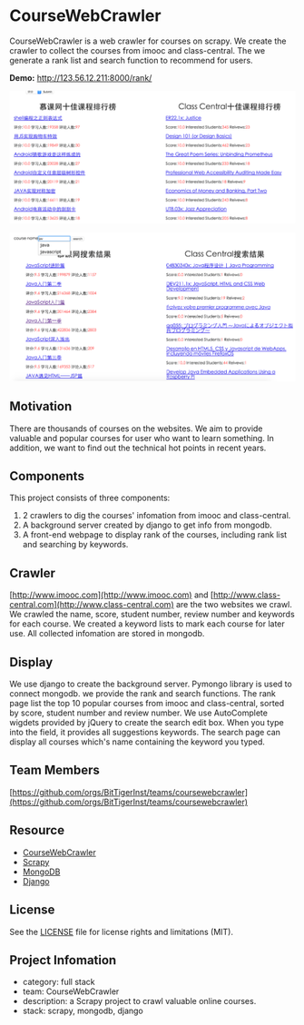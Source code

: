 # CourseWebCrawler
CourseWebCrawler is a web crawler for courses on scrapy. We create the crawler to collect the courses from imooc and class-central. The we generate a rank list and search function to recommend for users.

**Demo:** http://123.56.12.211:8000/rank/

![](./img/rank.png)

![](./img/search.png)

## Motivation

There are thousands of courses on the websites. We aim to provide valuable and popular courses for user who want to learn something. In addition, we want to find out the technical hot points in recent years.

## Components

 This project consists of three components:

1. 2 crawlers to dig the courses' infomation from imooc and class-central.
2. A background server created by django to get info from mongodb.
3. A front-end webpage to display rank of the courses, including rank list and searching by keywords.

## Crawler

[http://www.imooc.com](http://www.imooc.com) and [http://www.class-central.com](http://www.class-central.com) are the two websites we crawl. We crawled the name, score, student number, review number and keywords for each course. We created a keyword lists to mark each course for later use. All collected infomation are stored in mongodb.

## Display

We use django to create the background server. Pymongo library is used to connect mongodb. we provide the rank and search functions. The rank page list the top 10 popular courses from imooc and class-central, sorted by score, student number and review number. We use AutoComplete wigdets provided by jQuery to create the search edit box. When you type into the field, it provides all suggestions keywords. The search page can display all courses which's name containing the keyword you typed.

## Team Members

[https://github.com/orgs/BitTigerInst/teams/coursewebcrawler](https://github.com/orgs/BitTigerInst/teams/coursewebcrawler)

## Resource

- [CourseWebCrawler](https://github.com/BitTigerInst/CourseWebCrawler)
- [Scrapy](http://scrapy.org/)
- [MongoDB](https://www.mongodb.com/)
- [Django](https://www.djangoproject.com/)

## License

See the [LICENSE](LICENSE) file for license rights and limitations (MIT).

## Project Infomation

- category: full stack
- team: CourseWebCrawler
- description: a Scrapy project to crawl valuable online courses.
- stack: scrapy, mongodb, django









